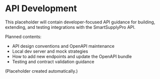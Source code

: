 # API Development

This placeholder will contain developer-focused API guidance for building, extending, and testing integrations with the SmartSupplyPro API.

Planned contents:

- API design conventions and OpenAPI maintenance
- Local dev server and mock strategies
- How to add new endpoints and update the OpenAPI bundle
- Testing and contract validation guidance

(Placeholder created automatically.)
